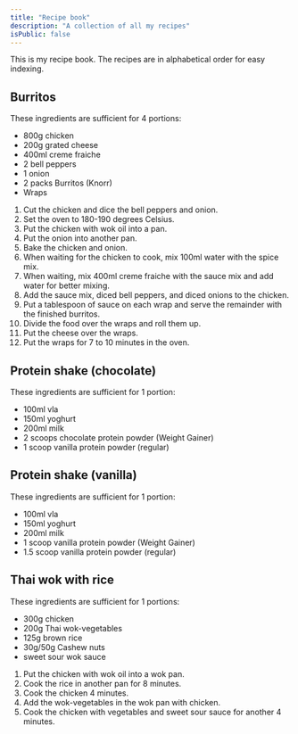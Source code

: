 ```yaml
---
title: "Recipe book"
description: "A collection of all my recipes"
isPublic: false
---
```


This is my recipe book. The recipes are in alphabetical order for easy
indexing.

## Burritos
These ingredients are sufficient for 4 portions:

* 800g chicken
* 200g grated cheese
* 400ml creme fraiche
* 2 bell peppers
* 1 onion
* 2 packs Burritos (Knorr)
* Wraps

1.  Cut the chicken and dice the bell peppers and onion.
2.  Set the oven to 180-190 degrees Celsius.
3.  Put the chicken with wok oil into a pan.
4.  Put the onion into another pan.
5.  Bake the chicken and onion.
6.  When waiting for the chicken to cook, mix 100ml water with the spice
    mix.
7.  When waiting, mix 400ml creme fraiche with the sauce mix and add
    water for better mixing.
8.  Add the sauce mix, diced bell peppers, and diced onions to the
    chicken.
9.  Put a tablespoon of sauce on each wrap and serve the remainder with
    the finished burritos.
10. Divide the food over the wraps and roll them up.
11. Put the cheese over the wraps.
12. Put the wraps for 7 to 10 minutes in the oven.

## Protein shake (chocolate)
These ingredients are sufficient for 1 portion:

* 100ml vla
* 150ml yoghurt
* 200ml milk
* 2 scoops chocolate protein powder (Weight Gainer)
* 1 scoop vanilla protein powder (regular)

## Protein shake (vanilla)
These ingredients are sufficient for 1 portion:

* 100ml vla
* 150ml yoghurt
* 200ml milk
* 1 scoop vanilla protein powder (Weight Gainer)
* 1.5 scoop vanilla protein powder (regular)

## Thai wok with rice
These ingredients are sufficient for 1 portions:
* 300g chicken
* 200g Thai wok-vegetables 
* 125g brown rice
* 30g/50g Cashew nuts
* sweet sour wok sauce

1. Put the chicken with wok oil into a wok pan.
2. Cook the rice in another pan for 8 minutes.
3. Cook the chicken 4 minutes.
4. Add the wok-vegetables in the wok pan with chicken.
5. Cook the chicken with vegetables and sweet sour sauce for another 4 minutes.
